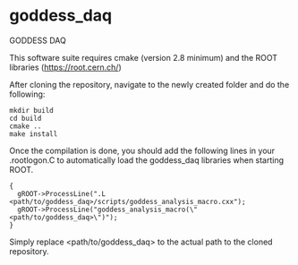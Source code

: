# goddess_daq
GODDESS DAQ

This software suite requires cmake (version 2.8 minimum) and the ROOT libraries (https://root.cern.ch/)

After cloning the repository, navigate to the newly created folder and do the following:

```
mkdir build
cd build
cmake ..
make install
```

Once the compilation is done, you should add the following lines in your .rootlogon.C to automatically load the goddess_daq libraries when starting ROOT.

```
{
  gROOT->ProcessLine(".L <path/to/goddess_daq>/scripts/goddess_analysis_macro.cxx");  
  gROOT->ProcessLine("goddess_analysis_macro(\"<path/to/goddess_daq>\")");  
}
```

Simply replace <path/to/goddess_daq> to the actual path to the cloned repository.

